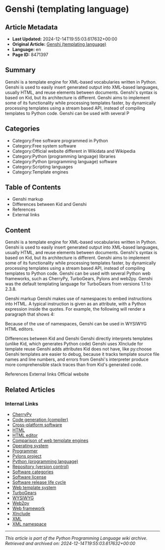 # Genshi (templating language)

## Article Metadata

- **Last Updated:** 2024-12-14T19:55:03.617632+00:00
- **Original Article:** [Genshi (templating language)](https://en.wikipedia.org/wiki/Genshi_(templating_language))
- **Language:** en
- **Page ID:** 8471397

## Summary

Genshi is a template engine for XML-based vocabularies written in 
Python.  Genshi is used to easily insert generated output into XML-based languages, usually HTML, and reuse elements between documents.  Genshi's syntax is based on Kid, but its architecture is different. Genshi aims to implement some of its functionality while processing templates faster, by dynamically processing templates using a stream based API, instead of compiling templates to Python code.
Genshi can be used with several P

## Categories

- Category:Free software programmed in Python
- Category:Free system software
- Category:Official website different in Wikidata and Wikipedia
- Category:Python (programming language) libraries
- Category:Python (programming language) software
- Category:Scripting languages
- Category:Template engines

## Table of Contents

- Genshi markup
- Differences between Kid and Genshi
- References
- External links

## Content

Genshi is a template engine for XML-based vocabularies written in 
Python.  Genshi is used to easily insert generated output into XML-based languages, usually HTML, and reuse elements between documents.  Genshi's syntax is based on Kid, but its architecture is different. Genshi aims to implement some of its functionality while processing templates faster, by dynamically processing templates using a stream based API, instead of compiling templates to Python code.
Genshi can be used with several Python web frameworks, such as CherryPy, TurboGears, Pylons and web2py. Genshi was the default templating language for TurboGears from versions 1.1 to 2.3.8.

Genshi markup
Genshi makes use of namespaces to embed instructions into HTML.  A typical instruction is given as an attribute, with a Python expression inside the quotes.  For example, the following will render a paragraph that shows 4:

Because of the use of namespaces, Genshi can be used in WYSIWYG HTML editors.

Differences between Kid and Genshi
Genshi directly interprets templates (unlike Kid, which generates Python code)
Genshi uses XInclude for template reuse
Genshi adds attributes Kid does not have, like py:choose
Genshi templates are easier to debug, because it tracks template source file names and line numbers, and errors from Genshi's interpreter produce more comprehensible stack traces than from Kid's generated code.

References
External links
Official website

## Related Articles

### Internal Links

- [CherryPy](https://en.wikipedia.org/wiki/CherryPy)
- [Code generation (compiler)](https://en.wikipedia.org/wiki/Code_generation_(compiler))
- [Cross-platform software](https://en.wikipedia.org/wiki/Cross-platform_software)
- [HTML](https://en.wikipedia.org/wiki/HTML)
- [HTML editor](https://en.wikipedia.org/wiki/HTML_editor)
- [Comparison of web template engines](https://en.wikipedia.org/wiki/Comparison_of_web_template_engines)
- [Operating system](https://en.wikipedia.org/wiki/Operating_system)
- [Programmer](https://en.wikipedia.org/wiki/Programmer)
- [Pylons project](https://en.wikipedia.org/wiki/Pylons_project)
- [Python (programming language)](https://en.wikipedia.org/wiki/Python_(programming_language))
- [Repository (version control)](https://en.wikipedia.org/wiki/Repository_(version_control))
- [Software categories](https://en.wikipedia.org/wiki/Software_categories)
- [Software license](https://en.wikipedia.org/wiki/Software_license)
- [Software release life cycle](https://en.wikipedia.org/wiki/Software_release_life_cycle)
- [Web template system](https://en.wikipedia.org/wiki/Web_template_system)
- [TurboGears](https://en.wikipedia.org/wiki/TurboGears)
- [WYSIWYG](https://en.wikipedia.org/wiki/WYSIWYG)
- [Web2py](https://en.wikipedia.org/wiki/Web2py)
- [Web framework](https://en.wikipedia.org/wiki/Web_framework)
- [XInclude](https://en.wikipedia.org/wiki/XInclude)
- [XML](https://en.wikipedia.org/wiki/XML)
- [XML namespace](https://en.wikipedia.org/wiki/XML_namespace)

---
_This article is part of the Python Programming Language wiki archive._
_Retrieved and archived on: 2024-12-14T19:55:03.617632+00:00_